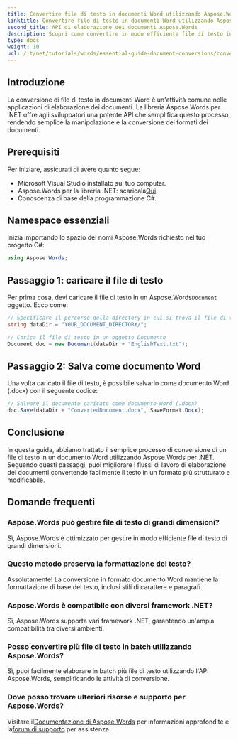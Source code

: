 ```yaml
---
title: Convertire file di testo in documenti Word utilizzando Aspose.Words per .NET
linktitle: Convertire file di testo in documenti Word utilizzando Aspose.Words per .NET
second_title: API di elaborazione dei documenti Aspose.Words
description: Scopri come convertire in modo efficiente file di testo in documenti Word utilizzando la libreria Aspose.Words per .NET. Questa guida passo passo copre i prerequisiti e gli esempi di codice.
type: docs
weight: 10
url: /it/net/tutorials/words/essential-guide-document-conversions/convert-text-files-to-word-documents/
---
```

## Introduzione

La conversione di file di testo in documenti Word è un'attività comune nelle applicazioni di elaborazione dei documenti. La libreria Aspose.Words per .NET offre agli sviluppatori una potente API che semplifica questo processo, rendendo semplice la manipolazione e la conversione dei formati dei documenti.

## Prerequisiti

Per iniziare, assicurati di avere quanto segue:
- Microsoft Visual Studio installato sul tuo computer.
-  Aspose.Words per la libreria .NET: scaricala[Qui](https://releases.aspose.com/words/net/).
- Conoscenza di base della programmazione C#.

## Namespace essenziali

Inizia importando lo spazio dei nomi Aspose.Words richiesto nel tuo progetto C#:

```csharp
using Aspose.Words;
```

## Passaggio 1: caricare il file di testo

 Per prima cosa, devi caricare il file di testo in un Aspose.Words`Document` oggetto. Ecco come:

```csharp
// Specificare il percorso della directory in cui si trova il file di testo
string dataDir = "YOUR_DOCUMENT_DIRECTORY/";

// Carica il file di testo in un oggetto Documento
Document doc = new Document(dataDir + "EnglishText.txt");
```

## Passaggio 2: Salva come documento Word

Una volta caricato il file di testo, è possibile salvarlo come documento Word (.docx) con il seguente codice:

```csharp
// Salvare il documento caricato come documento Word (.docx)
doc.Save(dataDir + "ConvertedDocument.docx", SaveFormat.Docx);
```

## Conclusione

In questa guida, abbiamo trattato il semplice processo di conversione di un file di testo in un documento Word utilizzando Aspose.Words per .NET. Seguendo questi passaggi, puoi migliorare i flussi di lavoro di elaborazione dei documenti convertendo facilmente il testo in un formato più strutturato e modificabile.

## Domande frequenti

### Aspose.Words può gestire file di testo di grandi dimensioni?
Sì, Aspose.Words è ottimizzato per gestire in modo efficiente file di testo di grandi dimensioni.

### Questo metodo preserva la formattazione del testo?
Assolutamente! La conversione in formato documento Word mantiene la formattazione di base del testo, inclusi stili di carattere e paragrafi.

### Aspose.Words è compatibile con diversi framework .NET?
Sì, Aspose.Words supporta vari framework .NET, garantendo un'ampia compatibilità tra diversi ambienti.

### Posso convertire più file di testo in batch utilizzando Aspose.Words?
Sì, puoi facilmente elaborare in batch più file di testo utilizzando l'API Aspose.Words, semplificando le attività di conversione.

### Dove posso trovare ulteriori risorse e supporto per Aspose.Words?
 Visitare il[Documentazione di Aspose.Words](https://reference.aspose.com/words/net/) per informazioni approfondite e la[forum di supporto](https://forum.aspose.com/c/words/8) per assistenza.